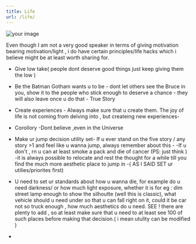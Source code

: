 ```yaml
---
title: Life 
url: /life/
---
```


![your image](dps.png)

Even though I am not a very good speaker in terms of giving motivation bearing motivation/light , i do have certain principles/life hacks which i believe might be at least worth sharing for.
- Give low take( people dont deserve good things just keep giving them the low )

- Be the Batman Gotham wants u to be - dont let others see the Bruce in you, show it to the people who stick enough to deserve a chance - they will also leave once u do that - True Story

- Create experiences - Always make sure that u create  them. The joy of life is not coming from delving into , but createing new experiences-
- Corollory -Dont believe ,even in the Universe

- Make ur jump decision utility set- If u ever stand on the five story / any story >1  and feel like u wanna jump, always remember about this -
-If u don't , rn u can at least smoke  a pack and die of cancer (PS: just think )
-it is always possible to relocate and rest the thought for a while till you find the much more aesthetic place to jump in -( AS I SAID SET ur utilies/priorites first)


- U need to set ur standards about how u wanna die,  for example do u need darkness/ or how much light exposure, whether it is for eg : dim street lamp enough to show the silhoutte (well this is classic), what vehicle should u need under so that u can fall right on it, could it be car not so truck enough , how much aesthetics do u need. SEE ! there are plenty to add , so at least make sure that u need to at least see 100 of such places before making that decision.( i mean utulity can be modified )

  

- 
